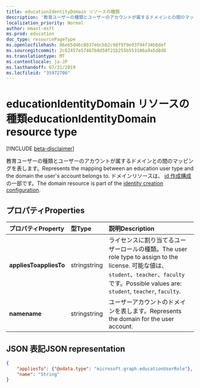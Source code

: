 ```yaml
---
title: educationIdentityDomain リソースの種類
description: '教育ユーザーの種類とユーザーのアカウントが属するドメインとの間のマッピングを表します。 ドメインリソースは、id 作成構成の一部です。 '
localization_priority: Normal
author: mmast-msft
ms.prod: education
doc_type: resourcePageType
ms.openlocfilehash: 86e65d46c8037ebcbb2c98f9f9e93f94f34bbdef
ms.sourcegitcommit: 2c62457e57467b8d50f21b255b553106a9a5d8d6
ms.translationtype: MT
ms.contentlocale: ja-JP
ms.lasthandoff: 07/31/2019
ms.locfileid: "35972706"
---
```

# <a name="educationidentitydomain-resource-type"></a><span data-ttu-id="2ec74-104">educationIdentityDomain リソースの種類</span><span class="sxs-lookup"><span data-stu-id="2ec74-104">educationIdentityDomain resource type</span></span>

[!INCLUDE [beta-disclaimer](../../includes/beta-disclaimer.md)]

<span data-ttu-id="2ec74-105">教育ユーザーの種類とユーザーのアカウントが属するドメインとの間のマッピングを表します。</span><span class="sxs-lookup"><span data-stu-id="2ec74-105">Represents the mapping between an education user type and the domain the user's account belongs to.</span></span> <span data-ttu-id="2ec74-106">ドメインリソースは、 [id 作成構成](educationidentitycreationconfiguration.md)の一部です。</span><span class="sxs-lookup"><span data-stu-id="2ec74-106">The domain resource is part of the [identity creation configuration](educationidentitycreationconfiguration.md).</span></span> 

## <a name="properties"></a><span data-ttu-id="2ec74-107">プロパティ</span><span class="sxs-lookup"><span data-stu-id="2ec74-107">Properties</span></span>

| <span data-ttu-id="2ec74-108">プロパティ</span><span class="sxs-lookup"><span data-stu-id="2ec74-108">Property</span></span> | <span data-ttu-id="2ec74-109">型</span><span class="sxs-lookup"><span data-stu-id="2ec74-109">Type</span></span> | <span data-ttu-id="2ec74-110">説明</span><span class="sxs-lookup"><span data-stu-id="2ec74-110">Description</span></span> |
|:-|:-|:-|
| <span data-ttu-id="2ec74-111">**appliesTo**</span><span class="sxs-lookup"><span data-stu-id="2ec74-111">**appliesTo**</span></span> | <span data-ttu-id="2ec74-112">string</span><span class="sxs-lookup"><span data-stu-id="2ec74-112">string</span></span> |  <span data-ttu-id="2ec74-113">ライセンスに割り当てるユーザーロールの種類。</span><span class="sxs-lookup"><span data-stu-id="2ec74-113">The user role type to assign to the license.</span></span> <span data-ttu-id="2ec74-114">可能な値は、`student`、`teacher`、`faculty` です。</span><span class="sxs-lookup"><span data-stu-id="2ec74-114">Possible values are: `student`, `teacher`, `faculty`.</span></span>      |
| <span data-ttu-id="2ec74-115">**name**</span><span class="sxs-lookup"><span data-stu-id="2ec74-115">**name**</span></span> | <span data-ttu-id="2ec74-116">string</span><span class="sxs-lookup"><span data-stu-id="2ec74-116">string</span></span> |  <span data-ttu-id="2ec74-117">ユーザーアカウントのドメインを表します。</span><span class="sxs-lookup"><span data-stu-id="2ec74-117">Represents the domain for the user account.</span></span>         |

## <a name="json-representation"></a><span data-ttu-id="2ec74-118">JSON 表記</span><span class="sxs-lookup"><span data-stu-id="2ec74-118">JSON representation</span></span>
<!-- {
  "blockType": "resource",
  "optionalProperties": [

  ],
  "@odata.type": "microsoft.graph.educationIdentityDomain"
}-->

```json
{
    "appliesTo": {"@odata.type": "microsoft.graph.educationUserRole"},
    "name": "String"
}
```
